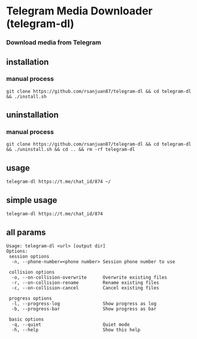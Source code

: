 # Telegram Media Downloader (telegram-dl)
### Download media from Telegram


## installation

### manual process
`git clone https://github.com/rsanjuan87/telegram-dl && cd telegram-dl && ./install.sh`

## uninstallation

### manual process
`git clone https://github.com/rsanjuan87/telegram-dl && cd telegram-dl && ./uninstall.sh && cd .. && rm -rf telegram-dl`

## usage
`telegram-dl https://t.me/chat_id/874 ~/` 

## simple usage
`telegram-dl https://t.me/chat_id/874`


## all params
    Usage: telegram-dl <url> [output dir]
    Options:
     session options
      -n, --phone-number=<phone number> Session phone number to use
    
     collision options
      -o, --on-collision-overwrite      Overwrite existing files
      -r, --on-collision-rename         Rename existing files
      -c, --on-collision-cancel         Cancel existing files

     progress options
      -l, --progress-log                Show progress as log
      -b, --progress-bar                Show progress as bar

     basic options
      -q, --quiet                       Quiet mode
      -h, --help                        Show this help
